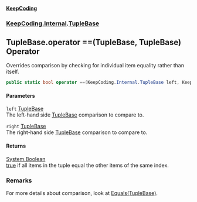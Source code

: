 #### [KeepCoding](index.md 'index')
### [KeepCoding.Internal](KeepCoding_Internal.md 'KeepCoding.Internal').[TupleBase](KeepCoding_Internal_TupleBase.md 'KeepCoding.Internal.TupleBase')
## TupleBase.operator ==(TupleBase, TupleBase) Operator
Overrides comparison by checking for individual item equality rather than itself.  
```csharp
public static bool operator ==(KeepCoding.Internal.TupleBase left, KeepCoding.Internal.TupleBase right);
```
#### Parameters
<a name='KeepCoding_Internal_TupleBase_op_Equality(KeepCoding_Internal_TupleBase_KeepCoding_Internal_TupleBase)_left'></a>
`left` [TupleBase](KeepCoding_Internal_TupleBase.md 'KeepCoding.Internal.TupleBase')  
The left-hand side [TupleBase](KeepCoding_Internal_TupleBase.md 'KeepCoding.Internal.TupleBase') comparison to compare to.
  
<a name='KeepCoding_Internal_TupleBase_op_Equality(KeepCoding_Internal_TupleBase_KeepCoding_Internal_TupleBase)_right'></a>
`right` [TupleBase](KeepCoding_Internal_TupleBase.md 'KeepCoding.Internal.TupleBase')  
The right-hand side [TupleBase](KeepCoding_Internal_TupleBase.md 'KeepCoding.Internal.TupleBase') comparison to compare to.
  
#### Returns
[System.Boolean](https://docs.microsoft.com/en-us/dotnet/api/System.Boolean 'System.Boolean')  
[true](https://docs.microsoft.com/en-us/dotnet/csharp/language-reference/builtin-types/bool 'https://docs.microsoft.com/en-us/dotnet/csharp/language-reference/builtin-types/bool') if all items in the tuple equal the other items of the same index.
### Remarks
For more details about comparison, look at [Equals(TupleBase)](KeepCoding_Internal_TupleBase_Equals(KeepCoding_Internal_TupleBase).md 'KeepCoding.Internal.TupleBase.Equals(KeepCoding.Internal.TupleBase)').  
